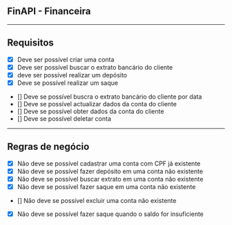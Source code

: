 ## FinAPI - Financeira

---

## Requisitos

- [x] Deve ser possível criar uma conta
- [x] Deve ser possível buscar o extrato bancário do cliente
- [x] deve ser possível realizar um depósito
- [x] Deve se possível realizar um saque
- [] Deve se possível buscra o extrato bancário do cliente por data
- [] Deve se possível actualizar dados da conta do cliente
- [] Deve se possível obter dados da conta do cliente
- [] Deve se possível deletar conta

---

## Regras de negócio

- [x] Não deve se possível cadastrar uma conta com CPF já existente
- [x] Não deve se possível fazer depósito em uma conta não existente
- [x] Não deve se possível buscar extrato em uma conta não existente
- [x] Não deve se possível fazer saque em uma conta não existente
- [] Não deve se possível excluir uma conta não existente
- [x] Não deve se possível fazer saque quando o saldo for insuficiente 